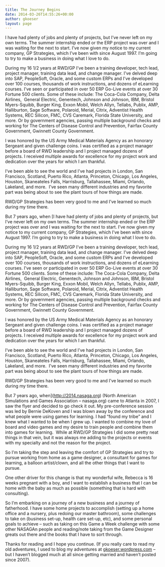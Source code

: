 ```yaml
---
title: The Journey Begins
date: 2014-03-26T14:55:26+00:00
author: gkoeser
layout: page
---
```

I have had plenty of jobs and plenty of projects, but I&#8217;ve never left on my own terms. The summer internship ended or the ERP project was over and I was waiting for the next to start. I&#8217;ve now given my notice to my current company, GP Strategies, which I&#8217;ve been with since August 1997. I&#8217;m going to try to make a business in doing what I love to do.

During my 16 1/2 years at RWD/GP I&#8217;ve been a training developer, tech lead, project manager, training data lead, and change manager. I&#8217;ve delved deep into SAP, PeopleSoft, Oracle, and some custom ERPs and I&#8217;ve developed over 100 courses, thousands of work instructions, and dozens of eLearning courses. I&#8217;ve seen or participated in over 50 ERP Go-Live events at over 30 Fortune 500 clients. Some of these include: The Coca-Cola Company, Delta Airlines,  General Electric, Genentech, Johnson and Johnson, IBM, Bristol Myers-Squibb, Burger King, Exxon Mobil, Welch Allyn, Tellabs, Publix, AMP, Halliburton, Sage Software, Polaroid, Merial, Citrix, Adventist Health Systems, REC Silicon, FMC, CVS Caremark, Florida State University, and more. Or by government agencies, passing multiple background checks and working for The Centers of Disease Control and Prevention, Fairfax County Government, Gwinnett County Government.

I was honored by the US Army Medical Materials Agency as an honorary Sergeant and given challenge coins. I was certified as a project manager before a board of RWD leadership and I project managed dozens of projects. I received multiple awards for excellence for my project work and dedication over the years for which I am thankful.

I&#8217;ve been able to see the world and I&#8217;ve had projects in London, San Francisco, Scotland, Puerto Rico, Atlanta, Princeton, Chicago, Los Angeles, Houston, Skaneateles Falls, Harrisburg, Tallahassee, Miami, Orlando, Lakeland, and more.  I&#8217;ve seen many different industries and my favorite part was being about to see the plant tours of how things are made.

RWD/GP Strategies has been very good to me and I&#8217;ve learned so much during my time there.

But 7 years ago, when [I have had plenty of jobs and plenty of projects, but I&#8217;ve never left on my own terms. The summer internship ended or the ERP project was over and I was waiting for the next to start. I&#8217;ve now given my notice to my current company, GP Strategies, which I&#8217;ve been with since August 1997. I&#8217;m going to try to make a business in doing what I love to do.

During my 16 1/2 years at RWD/GP I&#8217;ve been a training developer, tech lead, project manager, training data lead, and change manager. I&#8217;ve delved deep into SAP, PeopleSoft, Oracle, and some custom ERPs and I&#8217;ve developed over 100 courses, thousands of work instructions, and dozens of eLearning courses. I&#8217;ve seen or participated in over 50 ERP Go-Live events at over 30 Fortune 500 clients. Some of these include: The Coca-Cola Company, Delta Airlines,  General Electric, Genentech, Johnson and Johnson, IBM, Bristol Myers-Squibb, Burger King, Exxon Mobil, Welch Allyn, Tellabs, Publix, AMP, Halliburton, Sage Software, Polaroid, Merial, Citrix, Adventist Health Systems, REC Silicon, FMC, CVS Caremark, Florida State University, and more. Or by government agencies, passing multiple background checks and working for The Centers of Disease Control and Prevention, Fairfax County Government, Gwinnett County Government.

I was honored by the US Army Medical Materials Agency as an honorary Sergeant and given challenge coins. I was certified as a project manager before a board of RWD leadership and I project managed dozens of projects. I received multiple awards for excellence for my project work and dedication over the years for which I am thankful.

I&#8217;ve been able to see the world and I&#8217;ve had projects in London, San Francisco, Scotland, Puerto Rico, Atlanta, Princeton, Chicago, Los Angeles, Houston, Skaneateles Falls, Harrisburg, Tallahassee, Miami, Orlando, Lakeland, and more.  I&#8217;ve seen many different industries and my favorite part was being about to see the plant tours of how things are made.

RWD/GP Strategies has been very good to me and I&#8217;ve learned so much during my time there.

But 7 years ago, when](http://2014.nasaga.org) (North American Simulations and Games Association &#8211; nasaga.org) came to Atlanta in 2007, I saw the flyer and decided to go check it out. My pre-conference session was led by Bernie DeKoven and I was blown away by the conference and what people were using games for learning. I had &#8220;found my tribe&#8221; and I knew what I wanted to be when I grew up. I wanted to combine my love of board and video games and my desire to train people and combine them into games for learning.  While at RWD/GP Strategies I did some pretty neat things in that vein, but it was always me adding to the projects or events with my specialty and not the reason for the project.

So I&#8217;m taking the step and leaving the comfort of GP Strategies and try to pursue working from home as a game designer, a consultant for games for learning, a balloon artist/clown, and all the other things that I want to pursue.

One other driver for this change is that my wonderful wife, Rebecca is 16 weeks pregnant with a boy, and I want to establish a business that I can be home with the baby as much as possible (something that is hard with consulting).

So I&#8217;m embarking on a journey of a new business and a journey of fatherhood. I have some home projects to accomplish (setting up a home office and a nursery, plus redoing our master bathroom), some challenges to take on (business set-up, health care set-up, etc), and some personal goals to achieve &#8211; such as taking on this Game a Week challenge with some other NASAGAn people and reading/note taking from the Game Designer greats out there and the books that I have to sort through.

Thanks for reading and I hope you continue. (If you really care to read my old adventures, I used to blog my adventures at [gkoeser.wordpress.com](http://gkoeser.wordpress.com) &#8211; but I haven&#8217;t blogged much at all since getting married and haven&#8217;t posted since 2007).